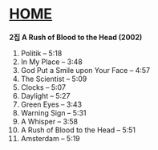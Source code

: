 # [HOME](https://github.com/GeekInTheClass/Coldplay/blob/master/README.md#album-history)

**2집 A Rush of Blood to the Head (2002)**

1. Politik – 5:18
2. In My Place – 3:48
3. God Put a Smile upon Your Face – 4:57
4. The Scientist – 5:09
5. Clocks – 5:07
6. Daylight – 5:27
7. Green Eyes – 3:43
8. Warning Sign – 5:31
9. A Whisper – 3:58
10. A Rush of Blood to the Head – 5:51
11. Amsterdam – 5:19